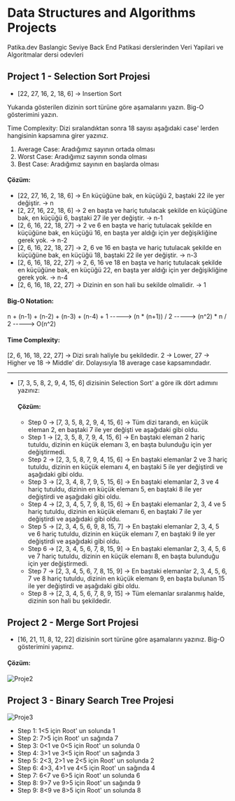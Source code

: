# Data Structures and Algorithms Projects

 Patika.dev Baslangic Seviye Back End Patikasi derslerinden Veri Yapilari ve Algoritmalar dersi odevleri

## Project 1 - Selection Sort Projesi

- [22, 27, 16, 2, 18, 6] -> Insertion Sort

Yukarıda gösterilen dizinin sort türüne göre aşamalarını yazın. Big-O gösterimini yazın.

Time Complexity: Dizi sıralandıktan sonra 18 sayısı aşağıdaki case' lerden hangisinin kapsamına girer yazınız.

1) Average Case: Aradığımız sayının ortada olması
2) Worst Case: Aradığımız sayının sonda olması
3) Best Case: Aradığımız sayının en başlarda olması

#### Çözüm:

- [22, 27, 16, 2, 18, 6] -> En küçüğüne bak, en küçüğü 2, baştaki 22 ile yer değiştir. -> n
- [2, 27, 16, 22, 18, 6] -> 2 en başta ve hariç tutulacak şekilde en küçüğüne bak, en küçüğü 6, baştaki 27 ile yer değiştir. -> n-1
- [2, 6, 16, 22, 18, 27] -> 2 ve 6 en başta ve hariç tutulacak şekilde en küçüğüne bak, en küçüğü 16, en başta yer aldığı için yer değişikliğine gerek yok. -> n-2
- [2, 6, 16, 22, 18, 27] -> 2, 6 ve 16 en başta ve hariç tutulacak şekilde en küçüğüne bak, en küçüğü 18, baştaki 22 ile yer değiştir. -> n-3
- [2, 6, 16, 18, 22, 27] -> 2, 6, 16 ve 18 en başta ve hariç tutulacak şekilde en küçüğüne bak, en küçüğü 22, en başta yer aldığı için yer değişikliğine gerek yok. -> n-4
- [2, 6, 16, 18, 22, 27] -> Dizinin en son hali bu sekilde olmalidir. -> 1

#### Big-O Notation:

n + (n-1) + (n-2) + (n-3) + (n-4) + 1 -----> (n * (n+1)) / 2 -----> (n^2) * n / 2 -----> O(n^2)

#### Time Complexity:

[2, 6, 16, 18, 22, 27] -> Dizi sıralı haliyle bu şekildedir. 2 -> Lower, 27 -> Higher ve 18 -> Middle' dir. Dolayısıyla 18 average case kapsamındadır.

-----------------------------------------------------------------------------------

- [7, 3, 5, 8, 2, 9, 4, 15, 6] dizisinin Selection Sort' a göre ilk dört adımını yazınız:

  #### Çözüm:

  - Step 0 -> [7, 3, 5, 8, 2, 9, 4, 15, 6] -> Tüm dizi tarandı, en küçük eleman 2, en baştaki 7 ile yer değişti ve aşağıdaki gibi oldu.
  - Step 1 -> [2, 3, 5, 8, 7, 9, 4, 15, 6] -> En baştaki eleman 2 hariç tutuldu, dizinin en küçük elemanı 3, en başta bulunduğu için yer değiştirmedi.
  - Step 2 -> [2, 3, 5, 8, 7, 9, 4, 15, 6] -> En baştaki elemanlar 2 ve 3 hariç tutuldu, dizinin en küçük elemanı 4, en baştaki 5 ile yer değiştirdi ve aşağıdaki gibi oldu.
  - Step 3 -> [2, 3, 4, 8, 7, 9, 5, 15, 6] -> En baştaki elemanlar 2, 3 ve 4 hariç tutuldu, dizinin en küçük elemanı 5, en baştaki 8 ile yer değiştirdi ve aşağıdaki gibi oldu.
  - Step 4 -> [2, 3, 4, 5, 7, 9, 8, 15, 6] -> En baştaki elemanlar 2, 3, 4 ve 5 hariç tutuldu, dizinin en küçük elemanı 6, en baştaki 7 ile yer değiştirdi ve aşağıdaki gibi oldu.
  - Step 5 -> [2, 3, 4, 5, 6, 9, 8, 15, 7] -> En baştaki elemanlar 2, 3, 4, 5 ve 6 hariç tutuldu, dizinin en küçük elemanı 7, en baştaki 9 ile yer değiştirdi ve aşağıdaki gibi oldu.
  - Step 6 -> [2, 3, 4, 5, 6, 7, 8, 15, 9] -> En baştaki elemanlar 2, 3, 4, 5, 6 ve 7 hariç tutuldu, dizinin en küçük elemanı 8, en başta bulunduğu için yer değiştirmedi.
  - Step 7 -> [2, 3, 4, 5, 6, 7, 8, 15, 9] -> En baştaki elemanlar 2, 3, 4, 5, 6, 7 ve 8 hariç tutuldu, dizinin en küçük elemanı 9, en başta bulunan 15 ile yer değiştirdi ve aşağıdaki gibi oldu.
  - Step 8 -> [2, 3, 4, 5, 6, 7, 8, 9, 15] -> Tüm elemanlar sıralanmış halde, dizinin son hali bu şekildedir.

 ## Project 2 - Merge Sort Projesi

- [16, 21, 11, 8, 12, 22] dizisinin sort türüne göre aşamalarını yazınız. Big-O gösterimini yapınız.

#### Çözüm:

![Proje2](https://i.hizliresim.com/hpdyxqv.png)

## Project 3 - Binary Search Tree Projesi

![Proje3](https://i.hizliresim.com/dlgs7gw.png)

- Step 1: 1<5 için Root' un solunda 1
- Step 2: 7>5 için Root' un sağında 7
- Step 3: 0<1 ve 0<5 için Root' un solunda 0
- Step 4: 3>1 ve 3<5 için Root' un sağında 3
- Step 5: 2<3, 2>1 ve 2<5 için Root' un solunda 2
- Step 6: 4>3, 4>1 ve 4<5 için Root' un sağında 4
- Step 7: 6<7 ve 6>5 için Root' un solunda 6
- Step 8: 9>7 ve 9>5 için Root' un sağında 9
- Step 9: 8<9 ve 8>5 için Root' un solunda 8
